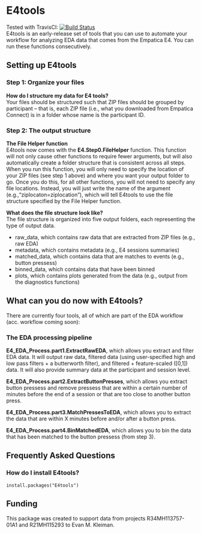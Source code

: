 
<!-- README.md is generated from README.Rmd. Please edit that file -->

# E4tools

Tested with TravisCI: [![Build
Status](https://travis-ci.org/ekleiman1/E4tools.svg?branch=master)](https://travis-ci.org/ekleiman1/E4tools)  
E4tools is an early-release set of tools that you can use to automate
your workflow for analyzing EDA data that comes from the Empatica E4.
You can run these functions consecutively.

## Setting up E4tools

### Step 1: Organize your files

**How do I structure my data for E4 tools?**  
Your files should be structured such that ZIP files should be grouped by
participant – that is, each ZIP file (i.e., what you downloaded from
Empatica Connect) is in a folder whose name is the participant ID.

### Step 2: The output structure

**The File Helper function**  
E4tools now comes with the **E4.Step0.FileHelper** function. This
function will not only cause other functions to require fewer arguments,
but will also automatically create a folder structure that is consistent
across all steps. When you run this function, you will only need to
specify the location of your ZIP files (see step 1 above) and where you
want your output folder to go. Once you do this, for all other
functions, you will not need to specify any file locations. Instead, you
will just write the name of the argument
(e.g.,“ziplocaton=ziplocation”), which will tell E4tools to use the
file structure specified by the File Helper function.

**What does the file structure look like?**  
The file structure is organized into five output folders, each
representing the type of output data.

  - raw\_data, which contains raw data that are extracted from ZIP files
    (e.g., raw EDA)
  - metadata, which contains metadata (e.g., E4 sessions summaries)
  - matched\_data, which contains data that are matches to events (e.g.,
    button pressess)
  - binned\_data, which contains data that have been binned
  - plots, which contains plots generated from the data (e.g., output
    from the diagnostics functions)

## What can you do now with E4tools?

There are currently four tools, all of which are part of the EDA
workflow (acc. workflow coming soon):

### The EDA processing pipeline

**E4\_EDA\_Process.part1.ExtractRawEDA**, which allows you extract and
filter EDA data. It will output raw data, filtered data (using
user-specified high and low pass filters + a butterworth filter), and
filtered + feature-scaled (\[0,1\]) data. It will also provide summary
data at the participant and session level.

**E4\_EDA\_Process.part2.ExtractButtonPresses**, which allows you
extract button pressess and remove pressess that are within a certain
number of minutes before the end of a session or that are too close to
another button press.

**E4\_EDA\_Process.part3.MatchPressesToEDA**, which allows you to
extract the data that are within X minutes before and/or after a button
press.

**E4\_EDA\_Process.part4.BinMatchedEDA**, which allows you to bin the
data that has been matched to the button pressess (from step 3).

## Frequently Asked Questions

### How do I install E4tools?

`install.packages("E4tools")`

## Funding

This package was created to support data from projects R34MH113757-01A1
and R21MH115293 to Evan M. Kleiman.

